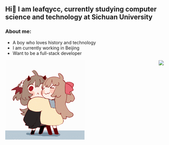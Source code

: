 ## Hi👋 I am leafqycc, currently studying computer science and technology at Sichuan University

### About me: 
* A boy who loves history and technology
* I am currently working in Beijing
* Want to be a full-stack developer

<img align="right" src="https://github-readme-stats.vercel.app/api?username=leafqycc&show_icons=true">

<img align="left" src="https://raw.githubusercontent.com/leafqycc/leafqycc/main/neuro-evil.gif" style="width:50%;">

<!--
**leafqycc/leafqycc** is a ✨ _special_ ✨ repository because its `README.md` (this file) appears on your GitHub profile.

Here are some ideas to get you started:

- 🔭 I’m currently working on ...
- 🌱 I’m currently learning ...
- 👯 I’m looking to collaborate on ...
- 🤔 I’m looking for help with ...
- 💬 Ask me about ...
- 📫 How to reach me: ...
- 😄 Pronouns: ...
- ⚡ Fun fact: ...
-->
